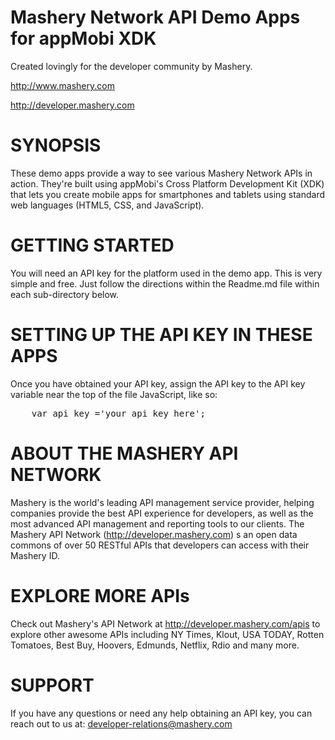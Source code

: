 Mashery Network API Demo Apps for appMobi XDK
==================================================================
Created lovingly for the developer community by Mashery.

http://www.mashery.com

http://developer.mashery.com



SYNOPSIS
==================================================================
These demo apps provide a way to see various Mashery Network APIs 
in action. They're built using appMobi's Cross Platform Development
Kit (XDK) that lets you create mobile apps for smartphones and 
tablets using standard web languages (HTML5, CSS, and JavaScript).


GETTING STARTED
==================================================================
You will need an API key for the platform used in the demo app. 
This is very simple and free. Just follow the directions within the Readme.md file within each sub-directory below.


SETTING UP THE API KEY IN THESE APPS
==================================================================
Once you have obtained your API key, assign the API key to the 
API key variable near the top of the file JavaScript, like so:

<pre>
	var api_key ='your_api_key_here';
</pre>


ABOUT THE MASHERY API NETWORK
==================================================================
Mashery is the world's leading API management service provider, 
helping companies provide the best API experience for developers,
as well as the most advanced API management and reporting tools 
to our clients. The Mashery API Network (http://developer.mashery.com)
s an open data commons of over 50 RESTful APIs that developers can 
access with their Mashery ID.



EXPLORE MORE APIs
==================================================================
Check out Mashery's API Network at http://developer.mashery.com/apis
to explore other awesome APIs including NY Times, Klout, USA TODAY,
Rotten Tomatoes, Best Buy, Hoovers, Edmunds, Netflix, Rdio and many more. 



SUPPORT
=======
If you have any questions or need any help obtaining an API key, you can reach out to us at: developer-relations@mashery.com
